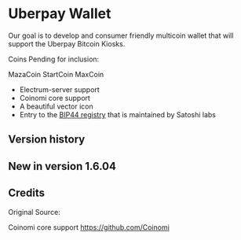 Uberpay Wallet
===============

Our goal is to develop and consumer friendly multicoin wallet that will support the Uberpay Bitcoin Kiosks. 


Coins Pending for inclusion:

MazaCoin
StartCoin
MaxCoin


* Electrum-server support
* Coinomi core support
* A beautiful vector icon
* Entry to the [BIP44 registry](https://github.com/satoshilabs/docs/blob/master/slips/slip-0044.rst) that is maintained by Satoshi labs


## Version history

New in version 1.6.04
- 

## Credits

Original Source:

Coinomi core support https://github.com/Coinomi
